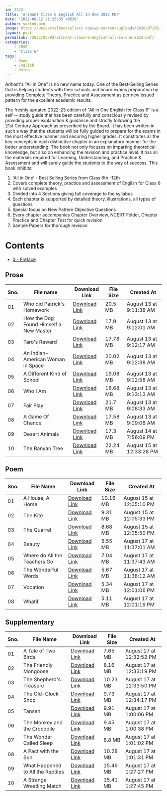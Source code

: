 ```yaml
---
id: 2372
title: 'Arihant Class 6 English All In One 2022 PDF'
date: '2022-08-12 21:25:35 +0530'
author: sortedcord
image: https://universalbooksellers.com/wp-content/uploads/2020/07/06.jpg
layout: post
permalink: /2022/08/04/arihant-class-6-english-all-in-one-2022-pdf/
categories:    
    - CBSE
    - 'Class 6'
tags:    
    - Book    
    - English    
    - doing
---
```


Arihant's "All in One" is no new name today. One of the Best-Selling Series that is helping students with their schools and board exams preparation by providing Complete Theory, Practice and Assessment as per new issued pattern for the excellent academic results.

The freshly updated 2022-23 edition of "All in One English for Class 6" is a self -- study guide that has been carefully and consciously revised by providing proper explanation & guidance and strictly following the 21st Century Approach as prescribed by the Board. It has been written in such a way that the students will be fully guided to prepare for the exams in the most effective manner and securing higher grades. It constitutes all the key concepts in each distinctive chapter in an explanatory manner for the better understanding. The book not only focuses on imparting theoretical knowledge, but also on enhancing the revision and practice level. It has all the materials required for Learning, Understanding, and Practice & Assessment and will surely guide the students to the way of success. This book inhibits:

1.  'All in One' - Best Selling Series from Class 6th -12th
2.  Covers complete theory, practice and assessment of English for Class 6 with solved examples
3.  Divided into 4 Sections giving full coverage to the syllabus
4.  Each chapter is supported by detailed theory, illustrations, all types of questions
5.  Special focus on New Pattern Objective Questions
6.  Every chapter accompanies Chapter Overview, NCERT Folder, Chapter Practice and Chapter Test for quick revision
7.  Sample Papers for thorough revision

# Contents

- [0 - Preface](https://shorturl.at/cflo7)

## Prose

| Sno. | File name                              | Download Link                              | File Size | Created At               |
|------|----------------------------------------|--------------------------------------------|-----------|--------------------------|
| 01   | Who did Patrick's Homework             | [Download Link](https://shorturl.at/dJMZ2) | 20.5 MB   | August 13 at 9:11:38 AM  |
| 02   | How the Dog Found Himself a New Master | [Download Link](https://shorturl.at/dmSTY) | 17.9 MB   | August 13 at 9:12:01 AM  |
| 03   | Taro's Reward                          | [Download Link](https://shorturl.at/ciPXZ) | 17.78 MB  | August 13 at 9:12:17 AM  |
| 04   | An Indian-American Woman in Space      | [Download Link](https://shorturl.at/AHIP3) | 20.02 MB  | August 13 at 9:12:38 AM  |
| 05   | A Different Kind of School             | [Download Link](https://shorturl.at/goQR5) | 19.08 MB  | August 13 at 9:12:58 AM  |
| 06   | Who I Am                               | [Download Link](https://shorturl.at/mtw48) | 18.68 MB  | August 13 at 9:13:13 AM  |
| 07   | Fair Play                              | [Download Link](https://shorturl.at/chtGU) | 21.7 MB   | August 13 at 9:08:33 AM  |
| 08   | A Game Of Chance                       | [Download Link](https://shorturl.at/chm17) | 17.58 MB  | August 13 at 9:09:08 AM  |
| 09   | Desert Animals                         | [Download Link](https://shorturl.at/cEGVX) | 17.3 MB   | August 14 at 7:56:09 PM  |
| 10   | The Banyan Tree                        | [Download Link](https://shorturl.at/aknO1) | 22.24 MB  | August 15 at 12:33:28 PM |

## Poem

| Sno. | File Name                    | Download Link                              | File Size | Created At               |
|------|------------------------------|--------------------------------------------|-----------|--------------------------|
| 01   | A House, A Home              | [Download Link](https://shorturl.at/bhV25) | 10.16 MB  | August 15 at 12:05:10 PM |
| 02   | The Kite                     | [Download Link](https://shorturl.at/EFRY1) | 9.31 MB   | August 15 at 12:05:33 PM |
| 03   | The Quarrel                  | [Download Link](https://shorturl.at/eipR5) | 8.68 MB   | August 15 at 12:05:50 PM |
| 04   | Beauty                       | [Download Link](https://shorturl.at/kpSX1) | 5.55 MB   | August 17 at 11:37:01 AM |
| 05   | Where do All the Teachers Go | [Download Link](https://shorturl.at/eiER2) | 7.04 MB   | August 17 at 11:37:43 AM |
| 06   | The Wonderful Words          | [Download Link](https://shorturl.at/ABCEG) | 5.67 MB   | August 17 at 11:38:12 AM |
| 07   | Vocation                     | [Download Link](https://shorturl.at/mVZ27) | 5.34 MB   | August 17 at 12:01:06 PM |
| 08   | Whatif                       | [Download Link](https://shorturl.at/BHQRY) | 5.11 MB   | August 17 at 12:01:19 PM |

## Supplementary

| Sno. | File Name                         | Download Link                              | File Size | Created At               |
|------|-----------------------------------|--------------------------------------------|-----------|--------------------------|
| 01   | A Tale of Two Birds               | [Download Link](https://shorturl.at/ilRTZ) | 7.65 MB   | August 17 at 12:32:52 PM |
| 02   | The Friendly Mongoose             | [Download Link](https://shorturl.at/cJ479) | 8.16 MB   | August 17 at 12:33:19 PM |
| 03   | The Shepherd's Treasure           | [Download Link](https://shorturl.at/K0256) | 10.23 MB  | August 17 at 12:33:50 PM |
| 04   | The Old-Clock Shop                | [Download Link](https://shorturl.at/adsTY) | 9.73 MB   | August 17 at 12:34:17 PM |
| 05   | Tansen                            | [Download Link](https://shorturl.at/CELYZ) | 9.91 MB   | August 17 at 1:00:06 PM  |
| 06   | The Monkey and the Crocodile      | [Download Link](https://shorturl.at/biptv) | 9.45 MB   | August 17 at 1:00:38 PM  |
| 07   | The Wonder Called Sleep           | [Download Link](https://shorturl.at/gJRX0) | 8.8 MB    | August 17 at 1:01:02 PM  |
| 08   | A Pact with the Sun               | [Download Link](https://shorturl.at/kTY03) | 10.28 MB  | August 17 at 1:01:31 PM  |
| 09   | What Happened to All the Reptiles | [Download Link](https://shorturl.at/bdnsW) | 15.49 MB  | August 17 at 1:27:27 PM  |
| 10   | A Strange Wrestling Match         | [Download Link](https://shorturl.at/bKOR6) | 15.41 MB  | August 17 at 1:27:45 PM  |



